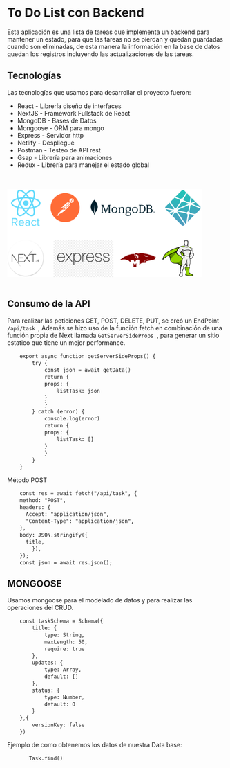 # To Do List con Backend 


Esta aplicación es una lista de tareas que implementa un backend para mantener un estado, para que las tareas no se pierdan y quedan guardadas cuando son eliminadas, de esta manera la información en la base de datos quedan los registros incluyendo las actualizaciones de las tareas.


## Tecnologías


Las tecnologías que usamos para desarrollar el proyecto fueron:


- React - Librería diseño de interfaces
- NextJS - Framework Fullstack de React
- MongoDB - Bases de Datos
- Mongoose - ORM para mongo
- Express - Servidor http
- Netlify - Despliegue
- Postman - Testeo de API rest
- Gsap  - Librería para animaciones 
- Redux  - Librería para manejar el estado global 



<br/>
<br/>

<img src='./public/img/tecnologias.png' width='450px'/>

<br/>
<br/>

## Consumo de la API

Para realizar las peticiones GET, POST, DELETE, PUT, se creó un EndPoint <code>/api/task </code>, Además se hizo uso de la función fetch en combinación de una función propia de Next llamada <code>GetServerSideProps </code>, para generar un sitio estatico que tiene un mejor performance.


        export async function getServerSideProps() {
            try {
                const json = await getData()
                return {
                props: {
                    listTask: json
                }
                }
            } catch (error) {
                console.log(error)
                return {
                props: {
                    listTask: []
                }
                }
            }
        }



Método POST

        const res = await fetch("/api/task", {
        method: "POST",
        headers: {
          Accept: "application/json",
          "Content-Type": "application/json",
        },
        body: JSON.stringify({
          title,
            }),
        });
        const json = await res.json();


## MONGOOSE

Usamos mongoose para el modelado de datos y para realizar las operaciones del CRUD.


        const taskSchema = Schema({
            title: {
                type: String,
                maxLength: 50,
                require: true
            },
            updates: {
                type: Array,
                default: []
            },
            status: {
                type: Number,
                default: 0
            }
        },{
            versionKey: false
        })




 Ejemplo de como obtenemos los datos de nuestra Data base: 


           Task.find()
